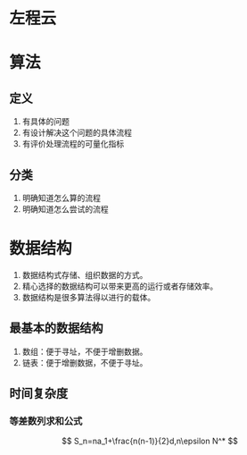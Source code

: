 # 左程云

# 算法

## 定义

1. 有具体的问题
2. 有设计解决这个问题的具体流程
3. 有评价处理流程的可量化指标

## 分类

1. 明确知道怎么算的流程
2. 明确知道怎么尝试的流程

# 数据结构

1. 数据结构式存储、组织数据的方式。
2. 精心选择的数据结构可以带来更高的运行或者存储效率。
3. 数据结构是很多算法得以进行的载体。

## 最基本的数据结构

1. 数组：便于寻址，不便于增删数据。
2. 链表：便于增删数据，不便于寻址。

## 时间复杂度

### 等差数列求和公式

$$
S_n=na_1+\frac{n(n-1)}{2}d,n\epsilon N^*
$$



